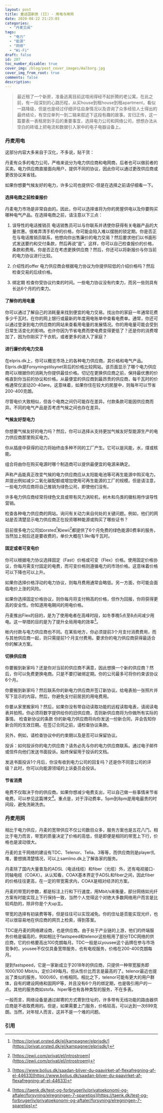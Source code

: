 ```yaml
---
layout: post
title: 童话国新旅 (II) - 用电与用网
date: 2020-08-22 21:23:03
categories:
  - "丹麦见闻"
tags:
  - "电力"
  - "能源"
  - "网络"
  - "Wi-Fi"
draft: false
id: 207
toc_number_disable: true
cover_img: /blog/post_cover_images/Aalborg.jpg
cover_img_from_root: true
comments: false
description:
---
```


> 最近租了一个新房，准备逃离目前这喧闹得经不起折腾的老公寓。在此之前，有一段深刻的心路历程，从买house到租house到租apartment，看似一路降级，但是也是经过仔细评估自身情况以及咨询了众多经验人士得出的最终结论，有空应单列一到二辑来叙述下这段有趣的故事。言归正传，这一篇要表一表租房到手后的重要事宜，选择电力公司和网络公司，想想办法从空白的砖墙上把电流和数据引入家中的电子电器设备上。

### 丹麦用电

这部分内容大多来自于汉化，不多说，贴干货：

丹麦有众多的电力公司，严格来说分为电力供应商和电网商，后者也可以做前者的买卖。电力供应商直接面向用户，提供不同的协议，因此你可以通过更改供应商或更改协议来省钱。

如果你想要气候友好的电力，许多公司也提供它-但是在选择之前请仔细看一下。

#### 选择电商之前检查报价
丹麦电力市场是非常自由的。因此，你可以选择谁将为你的房屋供电以及你要购买哪种电气产品。在选择电商之前，请注意以下三点：

1. 误导性的电话推销员
电话销售员可以与你联系并诱使你获得有关电器产品的大量优惠。很难弄清手机中的价格，你可能会陷入难以摆脱的锁定期。你是否正在与电话推销员联系，他想向你出售廉价的电力交易？然后要求他们以书面形式发送要约和交付条款，然后再说“是”。这样，你可以自己检查报价的价格，条款和费用。你是否正在考虑更换供应商？然后，你还可以将新报价与你当前的电力协议进行比较。

2. 介绍性的offer
电力供应商会根据电力协议为你提供较低的介绍价格吗？然后检查交易的后续价格。

3. 绑定期
检查你受协议约束的时间。一些电力协议没有约束力，而另一些则具有长达6个月的约束力。

#### 了解你的用电量
你可以通过了解自己的消耗量来找到便宜的电力交易。找出你的家庭一年通常花费多少千瓦时。在你的网上银行或最新的年度用电账单中查看电费单。通常，你还可以通过登录到电力供应商的网站来查看用电量的发展情况。你的用电量可能会受到日常生活变化的影响。也许你因为节省电费而使电费变得更低了？还是你的消费增加了，因为你刚买了干衣机，或者更多的进入了家庭？

#### 进行廉价的电力交易
在elpris.dk上，你可以概览市场上的各种电力供应商，其价格和电气产品。Elpris.dk是Forsyningstilsynet背后的价格比较网站。该页面显示了哪个电力供应商可以根据你的消耗为你提供最佳价格。切记在更换供应商之前，保持最优惠的价格直到你当前的协议和价格。从最便宜的供应商到最昂贵的供应商，每千瓦时的价格通常仅波动20-40øre。这意味着，如果你住在较大的房屋中，则每年可以节省200-400克朗。

尽管电价大致相似，但各个电商之间仍可能存在差异。付款条款可能因供应商而异。不同的电气产品是否考虑气候之间也存在差异。

#### 气候友好型电力

你想要气候友好的电力吗？然后，你可以选择从支持更加气候友好型能源生产的电力供应商那里购买电力。

你从插座中获得的动力将始终由多种不同的工厂产生。它可以是风能，水，煤或核能。

组合将由你在购买电源时哪个制造商可以提供最便宜的电源来确定。

声称产品能真正改变气候的电力供应商应从太阳能电池等可再生能源中购买电力，并提出例如减少二氧化碳配额或增加使用可再生能源的工厂的规模。但是请注意，一些电力供应商将自己推销为绿色公司，即使他们没有。

许多电力供应商经常将绿色文具或带有风力涡轮机，树木和鸟类的徽标用作误导性营销。

检查各种电力供应商的网站。询问有关动力来自何处的关键问题。例如，他们的网站是否清楚显示电力供应商正在投资哪种能源或购买了哪些证书？

目前很多电力公司如orsted[^2]和ewii[^3]都提供了6个月免费的绿色能源0费率的服务，当然加上税后还是要收费的，单价大概在1.9kr每千瓦时。

#### 固定或者可变电价

你可以根据电力协议选择固定（Fast）价格或可变（Flex）价格。使用固定价格协议，你每月需支付固定的电费，而可变价格则遵循电力的市场价格。这意味着价格可以下降也可以上升。

如果你选择价格浮动的电力协议，则每月费用通常会略低。另一方面，你可能会面临电价上涨的风险。

如果你选择固定价格协议，则你每月将支付稍高的价格，但作为回报，你将获得更高的安全性。你知道用电期间的用电价格。

丹麦推出Flex的目的，是为了使用电者在高峰时段，如冬季晚5点至8点间减少用电。这一举措的目的是为了提升全局用电的效率[^5]。

帐内付款与电力供应商也不同。在某些地方，你必须提前3个月支付消费费用，而与其他供应商一起，则只需提前1个月支付费用。要求你的电力供应商获得最适合你的解决方案。

#### 切换供应商

你要搬到新家吗？还是你对当前的供应商不满意，因此想换一个新的供应商？然后，你可以免费更换电商。只是不要打破绑定期。你的公司最多可将你约束该协议6个月。

你要搬到新家吗？然后联系你的新电力供应商并签订新协议。给电表拍一张照片并写下显示的内容。然后，你避免支付前居民的用电费用。

你要从家里搬家吗？然后，如果你没有带自动读取功能的远程读取电表，请阅读电表并拍照。你必须将数字提供给你的旧供应商，否则新供应商将为你做所有实际的事情。
检查新协议的条款
你的新电力供应商将向你发送一份新合同，并会告知你新合同的生效日期。在签订合同之前，请检查协议条款。

另外，例如，请检查协议中的约束期以及是否可以保留协议。

投诉：如何投诉你的电力供应商？请务必先与你的电力供应商联系。通过电子邮件或信件向他们发送书面投诉。始终保留用于投诉的文档。

发送书面投诉1个月后，你没有收到电力公司的回复吗？还是你不同意公司的评级？此时，你可以向能源领域的上诉委员会投诉。

#### 节省消费
电费不仅取决于你的供应商。如果你想减少电费支出，可以自己做一些事情来节省电费。可以参见这篇博文[^4]。重点是，对于浮动费率，5pm到8pm是用电最贵的时间段，避免洗碗洗衣。

### 丹麦用网

相比于电力供应，丹麦的宽带供应不仅公司数目众多，服务方案也是五花八门。相比于电力而言，带宽的质量决定了价格的高低，但是即便是相同的带宽上下行，价格也是波动很大。

丹麦的主干网络的建设有TDC、Telenor、Telia、3等等，而供应商则是player扎堆，要想搞清楚情况，可以上samlino.dk上了解各家的服务。

丹麦除了国内大量普及的ADSL（电话线缆）和fiber（光缆）外，还有电视接口-同轴电缆（COAX）。从认知看，COAX基本界定于ADSL和fiber之间，因此fiber的价格往往更高，在一定的带宽需求内，COAX是相对经济的方案。

丹麦的带宽的参数，都是标注上行和下行速度，用Mbit/s来衡量，部分网络如光纤方案有时能实现上下行保持一致，当然个人觉得这个对绝大多数网络用户而言是比较鸡肋的，除非你是个大up主。

带宽的选择有初装费等等，但是往往可以实现减免。你的住址是否能实现光纤，也可以很容易地在供应商的网页上检索，得到答案。

TDC是丹麦的网络建设商，也是供应商。由于处于产业链的上游，他们的终端服务价格是偏高的，例如相比于fastspeed和telenor这些租用了部分TDC网络的供应商，它的价格要高出100克朗每月。TDC一般是以yousee这个品牌在参与市场竞争的，yousee不仅仅具备宽带服务，也有电视服务，价格在200-400克朗每月。

提到fastspeed，它是一家新成立于2018年的供应商，只提供一种带宽服务即1000/100 Mbit/s，定价249每月。但从性价比而言是最高的了。telenor最近也提出了类似的服务，1000/60，价格相同。相比之下，telenor可能有更大的用户群体，自有的建设网络和固网IP等，并且没有6个月的绑定期，也是吸引用户的一点。其他的服务商如stofa、hiper等也有各种类型的服务，不在多表。

一般而言，网络设备是通过邮寄的方式寄到住址的，许多带有无线功能的路由器供应商是不收取费用的。但是，如果需要上门服务，价格较高，可以达到一次699克朗。当然，对年轻人而言，这并不是一个难的问题。

### 引用
[^1]: [https://taenk.dk/test-og-forbrugerliv/privatoekonomi-og-aftaler/forsyning/el-find-den-bedste-aftale-dig](https://taenk.dk/test-og-forbrugerliv/privatoekonomi-og-aftaler/forsyning/el-find-den-bedste-aftale-dig)
[^2]: [https://privat.orsted.dk/el/kampagner/elprisdk/](https://privat.orsted.dk/el/kampagner/elprisdk/)
[^3]: [https://ewii.com/privat/el/introstroem](https://ewii.com/privat/el/introstroem)
[^4]: [https://taenk.dk/test-og-forbrugerliv/privatoekonomi-og-aftaler/forsyning/elregningen-7-sparetips](https://taenk.dk/test-og-forbrugerliv/privatoekonomi-og-aftaler/forsyning/elregningen-7-sparetips)
[^5]: [https://www.bolius.dk/saadan-bliver-du-paavirket-af-flexafregning-af-el-44633](https://www.bolius.dk/saadan-bliver-du-paavirket-af-flexafregning-af-el-44633)
